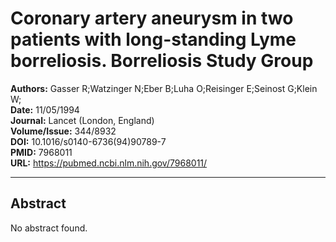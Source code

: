 # Coronary artery aneurysm in two patients with long-standing Lyme borreliosis. Borreliosis Study Group

**Authors:** Gasser R;Watzinger N;Eber B;Luha O;Reisinger E;Seinost G;Klein W;  
**Date:** 11/05/1994  
**Journal:** Lancet (London, England)  
**Volume/Issue:** 344/8932  
**DOI:** 10.1016/s0140-6736(94)90789-7  
**PMID:** 7968011  
**URL:** https://pubmed.ncbi.nlm.nih.gov/7968011/

---

## Abstract

No abstract found.
